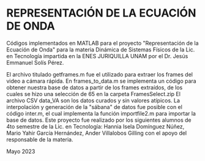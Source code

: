 # REPRESENTACIÓN DE LA ECUACIÓN DE ONDA

Códigos implementados en MATLAB para el proyecto "Representación de la Ecuación de Onda" para la materia Dinámica de Sistemas Físicos de la Lic. en Tecnología impartida en la ENES JURIQUILLA UNAM por el Dr. Jesús Emmanuel Solís Pérez.

El archivo titulado getframes.m fue el utilizado para extraer los frames del video a cámara rápida.
En frames_to_data.m se implementa un código para obtener nuestra base de datos a partir de los frames extraídos, de los cuales se hizo una selección de 65 en la carpeta FramesSelect.zip
El archivo CSV data_VA son los datos curados y sin valores atípicos.
La interpolación y generación de la "sábana" de datos fue posible con el código inter.m, el cual implementa la función importfile2.m para importar la base de datos.
Este proyecto fue realizado por los siguientes alumnos de 4to semestre de la Lic. en Tecnología: Hannia Isela Domínguez Núñez, Mario Yahir García Hernández, Ander Villalobos Gilling con el apoyo del responsable de la materia.

Mayo 2023
